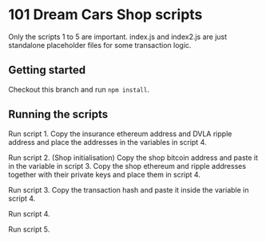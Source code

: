 # 101 Dream Cars Shop scripts

Only the scripts 1 to 5 are important. index.js and index2.js are just standalone placeholder files for some transaction logic.

## Getting started

Checkout this branch and run `npm install`.

## Running the scripts

Run script 1. Copy the insurance ethereum address and DVLA ripple address and place the addresses in the variables in script 4.

Run script 2. (Shop initialisation) Copy the shop bitcoin address and paste it in the variable in script 3. Copy the shop ethereum and ripple addresses together with their private keys and place them in script 4.

Run script 3.  Copy the transaction hash and paste it inside the variable in script 4.

Run script 4.

Run script 5.
